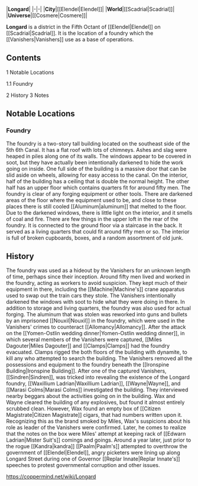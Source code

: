 |**Longard**|
|-|-|
|**City**|[[Elendel\|Elendel]]|
|**World**|[[Scadrial\|Scadrial]]|
|**Universe**|[[Cosmere\|Cosmere]]|

**Longard** is a district in the Fifth Octant of [[Elendel\|Elendel]] on [[Scadrial\|Scadrial]].
It is the location of a foundry which the [[Vanishers\|Vanishers]] use as a base of operations.

## Contents

1 Notable Locations

1.1 Foundry


2 History
3 Notes


## Notable Locations
### Foundry
The foundry is a two-story tall building located on the southeast side of the 5th 6th Canal. It has a flat roof with lots of chimneys. Ashes and slag were heaped in piles along one of its walls. The windows appear to be covered in soot, but they have actually been intentionally darkened to hide the work going on inside. One full side of the building is a massive door that can be slid aside on wheels, allowing for easy access to the canal.
On the interior, half of the building has a ceiling that is double the normal height. The other half has an upper floor which contains quarters fit for around fifty men. The foundry is clear of any forging equipment or other tools. There are darkened areas of the floor where the equipment used to be, and close to these places there is still cooled [[Aluminum\|aluminum]] that melted to the floor. Due to the darkened windows, there is little light on the interior, and it smells of coal and fire.
There are few things in the upper loft in the rear of the foundry. It is connected to the ground floor via a staircase in the back. It served as a living quarters that could fit around fifty men or so. The interior is full of broken cupboards, boxes, and a random assortment of old junk.

## History
The foundry was used as a hideout by the Vanishers for an unknown length of time, perhaps since their inception. Around fifty men lived and worked in the foundry, acting as workers to avoid suspicion. They kept much of their equipment in there, including the [[Machine\|Machine's]] crane apparatus used to swap out the train cars they stole. The Vanishers intentionally darkened the windows with soot to hide what they were doing in there. In addition to storage and living quarters, the foundry was also used for actual forging. The aluminum that was stolen was reworked into guns and bullets by an imprisoned [[Nouxil\|Nouxil]] in the foundry, which were used in the Vanishers' crimes to counteract [[Allomancy\|Allomancy]].
After the attack on the [[Yomen-Ostlin wedding dinner\|Yomen-Ostlin wedding dinner]], in which several members of the Vanishers were captured, [[Miles Dagouter\|Miles Dagouter]] and [[Clamps\|Clamps]] had the foundry evacuated. Clamps rigged the both floors of the building with dynamite, to kill any who attempted to search the building. The Vanishers removed all the possessions and equipment to the foundry beneath the [[Ironspine Building\|Ironspine Building]].
After one of the captured Vanishers, [[Sindren\|Sindren]], was tricked into revealing the existence of the Longard foundry, [[Waxillium Ladrian\|Waxillium Ladrian]], [[Wayne\|Wayne]], and [[Marasi Colms\|Marasi Colms]] investigated the building. They interviewed nearby beggars about the activities going on in the building. Wax and Wayne cleared the building of any explosives, but found it almost entirely scrubbed clean. However, Wax found an empty box of [[Citizen Magistrate\|Citizen Magistrate]] cigars, that had numbers written upon it. Recognizing this as the brand smoked by Miles, Wax's suspicions about his role as leader of the Vanishers were confirmed. Later, he comes to realize that the notes on the box were Miles' attempt at keeping rack of [[Edwarn Ladrian\|Mister Suit's]] comings and goings.
Around a year later, just prior to the rogue [[Kandra\|kandra]] [[Paalm\|Paalm's]] attempted to overthrow the government of [[Elendel\|Elendel]], angry picketers were lining up along Longard Street during one of Governor [[Replar Innate\|Replar Innate's]] speeches to protest governmental corruption and other issues.



https://coppermind.net/wiki/Longard
